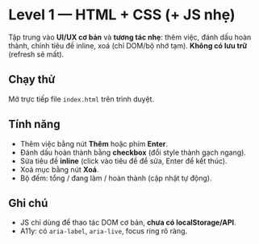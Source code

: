 # Level 1 — HTML + CSS (+ JS nhẹ)
Tập trung vào **UI/UX cơ bản** và **tương tác nhẹ**: thêm việc, đánh dấu hoàn thành, chỉnh tiêu đề inline, xoá (chỉ DOM/bộ nhớ tạm). **Không có lưu trữ** (refresh sẽ mất).

## Chạy thử
Mở trực tiếp file `index.html` trên trình duyệt.

## Tính năng
- Thêm việc bằng nút **Thêm** hoặc phím **Enter**.
- Đánh dấu hoàn thành bằng **checkbox** (đổi style thành gạch ngang).
- Sửa tiêu đề **inline** (click vào tiêu đề để sửa, Enter để kết thúc).
- Xoá mục bằng nút **Xoá**.
- Bộ đếm: tổng / đang làm / hoàn thành (cập nhật tự động).

## Ghi chú
- JS chỉ dùng để thao tác DOM cơ bản, **chưa có localStorage/API**.
- A11y: có `aria-label`, `aria-live`, focus ring rõ ràng.
